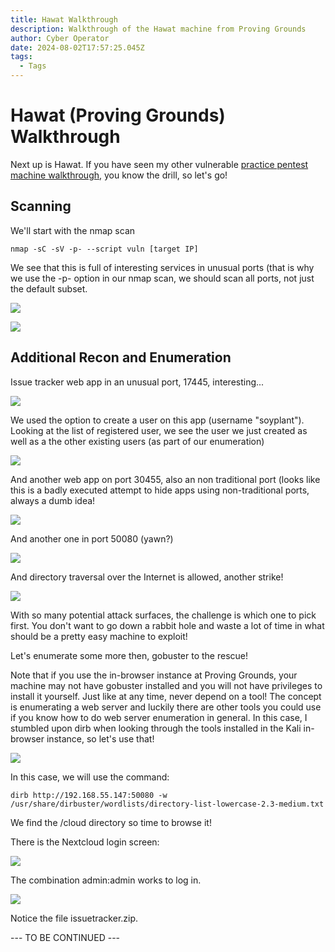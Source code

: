 ```yaml
---
title: Hawat Walkthrough
description: Walkthrough of the Hawat machine from Proving Grounds
author: Cyber Operator
date: 2024-08-02T17:57:25.045Z
tags:
  - Tags
---
```

# Hawat (Proving Grounds) Walkthrough

Next up is Hawat.  If you have seen my other vulnerable [practice pentest machine walkthrough](https://cyberoperator.com/tags/exploitable/), you know the drill, so let's go!

## Scanning

We'll start with the nmap scan

`nmap -sC -sV -p- --script vuln [target IP]`

We see that this is full of interesting services in unusual ports (that is why we use the -p- option in our nmap scan, we should scan all ports, not just the default subset.

![](/static/img/screenshot-2024-08-02-at-2.04.14 pm.png)

![](/static/img/screenshot-2024-08-02-at-2.04.41 pm.png)

## Additional Recon and Enumeration

Issue tracker web app in an unusual port, 17445, interesting...

![](/static/img/screenshot-2024-08-02-at-2.08.08 pm.png)

We used the option to create a user on this app (username "soyplant").  Looking at the list of registered user, we see the user we just created as well as a the other existing users (as part of our enumeration)

![](/static/img/screenshot-2024-08-02-at-2.10.06 pm.png)

And another web app on port 30455, also an non traditional port (looks like this is a badly executed attempt to hide apps using non-traditional ports, always a dumb idea!

![](/static/img/screenshot-2024-08-02-at-2.15.22 pm.png)

And another one in port 50080 (yawn?)

![](/static/img/screenshot-2024-08-02-at-2.18.07 pm.png)

And directory traversal over the Internet is allowed, another strike!

![](/static/img/screenshot-2024-08-02-at-2.20.59 pm.png)

With so many potential attack surfaces, the challenge is which one to pick first.  You don't want to go down a rabbit hole and waste a lot of time in what should be a pretty easy machine to exploit!

Let's enumerate some more then, gobuster to the rescue!

Note that if you use the in-browser instance at Proving Grounds, your machine may not have gobuster installed and you will not have privileges to install it yourself.  Just like at any time, never depend on a tool! The concept is enumerating a web server and luckily there are other tools you could use if you know how to do web server enumeration in general.  In this case, I stumbled upon dirb when looking through the tools installed in the Kali in-browser instance, so let's use that!

![](/static/img/screenshot-2024-08-06-at-10.57.23 am.png)

In this case, we will use the command:

`dirb http://192.168.55.147:50080 -w /usr/share/dirbuster/wordlists/directory-list-lowercase-2.3-medium.txt`

We find the /cloud directory so time to browse it!

There is the Nextcloud login screen:

![](/static/img/screenshot-2024-08-06-at-11.07.53 am.png)

The combination admin:admin works to log in.

![](/static/img/screenshot-2024-08-06-at-11.12.08 am.png)

Notice the file issuetracker.zip. 

\--- TO BE CONTINUED ---